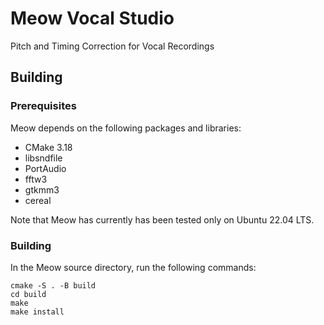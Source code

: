 # Meow Vocal Studio
Pitch and Timing Correction for Vocal Recordings

## Building

### Prerequisites

Meow depends on the following packages and libraries:

* CMake 3.18
* libsndfile
* PortAudio
* fftw3
* gtkmm3
* cereal

Note that Meow has currently has been tested only on Ubuntu 22.04 LTS.

### Building

In the Meow source directory, run the following commands:

    cmake -S . -B build
    cd build
    make
    make install
